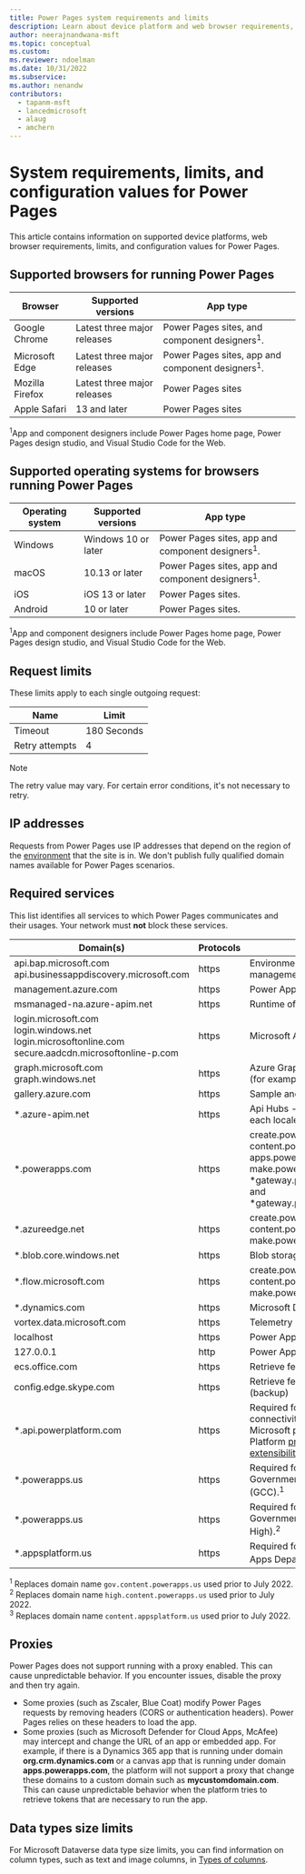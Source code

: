 ```yaml
---
title: Power Pages system requirements and limits
description: Learn about device platform and web browser requirements, limits, and configuration values for Power Pages.
author: neerajnandwana-msft
ms.topic: conceptual
ms.custom: 
ms.reviewer: ndoelman
ms.date: 10/31/2022
ms.subservice: 
ms.author: nenandw
contributors:
  - tapanm-msft
  - lancedmicrosoft
  - alaug
  - amchern
---
```

# System requirements, limits, and configuration values for Power Pages

This article contains information on supported device platforms, web browser requirements, limits, and configuration values for Power Pages. 

## Supported browsers for running Power Pages

| **Browser** | **Supported versions** |  **App type** |
| --- | --- | --- |
| Google Chrome|Latest three major releases| Power Pages sites, and component designers<sup>1</sup>.  |
| Microsoft Edge|Latest three major releases| Power Pages sites, app and component designers<sup>1</sup>.  |
| Mozilla Firefox |Latest three major releases| Power Pages sites  |
| Apple Safari|13 and later| Power Pages sites  |

<sup>1</sup>App and component designers include Power Pages home page, Power Pages design studio, and Visual Studio Code for the Web.

## Supported operating systems for browsers running Power Pages

| **Operating system** | **Supported versions** |  **App type**  |
| --- | --- | ---|
| Windows |Windows 10 or later| Power Pages sites, app and component designers<sup>1</sup>.   |
| macOS|10.13 or later| Power Pages sites, app and component designers<sup>1</sup>.   |
| iOS |iOS 13 or later| Power Pages sites.  |
| Android |10 or later | Power Pages sites.  |

<sup>1</sup>App and component designers include Power Pages home page, Power Pages design studio, and Visual Studio Code for the Web.

## Request limits

These limits apply to each single outgoing request:

| Name | Limit |
| --- | --- |
| Timeout |180 Seconds |
| Retry attempts |4 |

> [!NOTE]
> The retry value may vary. For certain error conditions, it's not necessary to retry.

## IP addresses

Requests from Power Pages use IP addresses that depend on the region of the [environment](/power-platform/admin/environments-overview) that the site is in. We don't publish fully qualified domain names available for Power Pages scenarios.

## Required services

This list identifies all services to which Power Pages communicates and their usages. Your network must **not** block these services.

| Domain(s) | Protocols | Uses |
| --- | --- | --- |
| api.bap.microsoft.com<br/>api.businessappdiscovery.microsoft.com | https | Environment permissions management|
| management.azure.com |https |Power Apps Management Service |
| msmanaged-na.azure-apim.net |https |Runtime of Connectors/Apis |
| login.microsoft.com<br>login.windows.net<br>login.microsoftonline.com<br>secure.aadcdn.microsoftonline-p.com |https |Microsoft Authentication Library |
| graph.microsoft.com<br>graph.windows.net |https |Azure Graph - For getting user info (for example, profile photo) |
| gallery.azure.com |https |Sample and Template apps |
| \*.azure-apim.net |https |Api Hubs - Different subdomains for each locale |
| \*.powerapps.com |https | create.powerapps.com, content.powerapps.com, apps.powerapps.com, make.powerapps.com, \*gateway.prod.island.powerapps.com, and \*gateway.prod.cm.powerapps.com |
| \*.azureedge.net |https | create.powerapps.com, content.powerapps.com, and make.powerapps.com |
| \*.blob.core.windows.net |https | Blob storage |
| \*.flow.microsoft.com | https | create.powerapps.com, content.powerapps.com, and make.powerapps.com |
| \*.dynamics.com | https | Microsoft Dataverse |
| vortex.data.microsoft.com |https |Telemetry |
| localhost | https | Power Apps Mobile|
| 127.0.0.1 | http | Power Apps Mobile|
| ecs.office.com | https | Retrieve feature flags for Power Apps |
| config.edge.skype.com | https | Retrieve feature flags for Power Apps (backup)|
| \*.api.powerplatform.com | https | Required for Power Platform API connectivity used internally by Microsoft products, and Power Platform [programmability and extensibility](/power-platform/admin/programmability-extensibility-overview).|
| *.powerapps.us | https | Required for Power Pages for Government Community Cloud (GCC).<sup>1</sup>  |
| *.powerapps.us | https | Required for Power Pages for Government Community Cloud (GCC High).<sup>2</sup> |
| *.appsplatform.us | https | Required for Power Pages for Power Apps Department of Defense (DoD).<sup>3</sup> |

<sup>1</sup> Replaces domain name `gov.content.powerapps.us` used prior to July 2022. <br>
<sup>2</sup> Replaces domain name `high.content.powerapps.us` used prior to July 2022. <br>
<sup>3</sup> Replaces domain name `content.appsplatform.us` used prior to July 2022.

## Proxies
Power Pages does not support running with a proxy enabled. This can cause unpredictable behavior. If you encounter issues, disable the proxy and then try again.

- Some proxies (such as Zscaler, Blue Coat) modify Power Pages requests by removing headers (CORS or authentication headers). Power Pages relies on these headers to load the app.
- Some proxies (such as Microsoft Defender for Cloud Apps, McAfee) may intercept and change the URL of an app or embedded app. For example, if there is a Dynamics 365 app that is running under domain **org.crm.dynamics.com** or a canvas app that is running under domain **apps.powerapps.com**, the platform will not support a proxy that change these domains to a custom domain such as **mycustomdomain.com**. This can cause unpredictable behavior when the platform tries to retrieve tokens that are necessary to run the app.

## Data types size limits

For Microsoft Dataverse data type size limits, you can find information on column types, such as text and image columns, in [Types of columns](maker/data-platform/types-of-fields.md).


